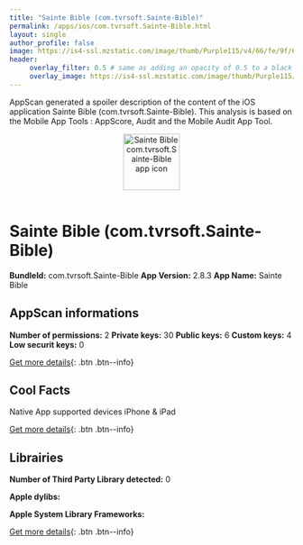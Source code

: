 ```yaml
---
title: "Sainte Bible (com.tvrsoft.Sainte-Bible)"
permalink: /apps/ios/com.tvrsoft.Sainte-Bible.html
layout: single
author_profile: false
image: https://is4-ssl.mzstatic.com/image/thumb/Purple115/v4/66/fe/9f/66fe9f0e-8491-be19-69d9-24a78e9b292c/Icon-1x_U007emarketing-0-10-85-220-0.png/512x512bb.jpg
header: 
     overlay_filter: 0.5 # same as adding an opacity of 0.5 to a black background
     overlay_image: https://is4-ssl.mzstatic.com/image/thumb/Purple115/v4/66/fe/9f/66fe9f0e-8491-be19-69d9-24a78e9b292c/Icon-1x_U007emarketing-0-10-85-220-0.png/512x512bb.jpg
---
```

AppScan generated a spoiler description of the content of the iOS application Sainte Bible (com.tvrsoft.Sainte-Bible). This analysis is based on the Mobile App Tools : AppScore, Audit and the Mobile Audit App Tool.

  
  
<div style="text-align: center;"><img src="https://is4-ssl.mzstatic.com/image/thumb/Purple115/v4/66/fe/9f/66fe9f0e-8491-be19-69d9-24a78e9b292c/Icon-1x_U007emarketing-0-10-85-220-0.png/512x512bb.jpg" width="100" height="100" alt="Sainte Bible com.tvrsoft.Sainte-Bible app icon"></div></br>
  
# Sainte Bible (com.tvrsoft.Sainte-Bible)

**BundleId:** com.tvrsoft.Sainte-Bible
**App Version:** 2.8.3
**App Name:** Sainte Bible


## AppScan informations 

**Number of permissions:** 2
**Private keys:** 30
**Public keys:** 6
**Custom keys:** 4
**Low securit keys:** 0
  
[Get more details](/pricing.html){: .btn .btn--info}

## Cool Facts

Native App
supported devices iPhone & iPad
  
[Get more details](/pricing.html){: .btn .btn--info}

## Librairies 
**Number of Third Party Library detected:** 0

**Apple dylibs:**


**Apple System Library Frameworks:**


  
[Get more details](/pricing.html){: .btn .btn--info}

